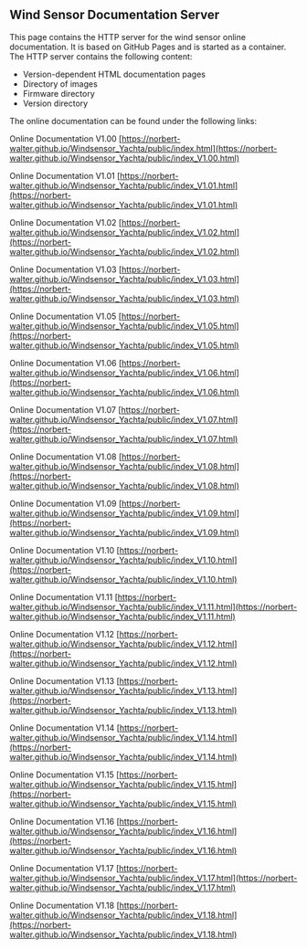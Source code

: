 ## Wind Sensor Documentation Server 

This page contains the HTTP server for the wind sensor online documentation. It is based on GitHub Pages and is started as a container. The HTTP server contains the following content:

* Version-dependent HTML documentation pages
* Directory of images
* Firmware directory
* Version directory

The online documentation can be found under the following links:

Online Documentation V1.00 [https://norbert-walter.github.io/Windsensor_Yachta/public/index.html](https://norbert-walter.github.io/Windsensor_Yachta/public/index_V1.00.html)

Online Documentation V1.01 [https://norbert-walter.github.io/Windsensor_Yachta/public/index_V1.01.html](https://norbert-walter.github.io/Windsensor_Yachta/public/index_V1.01.html)

Online Documentation V1.02 [https://norbert-walter.github.io/Windsensor_Yachta/public/index_V1.02.html](https://norbert-walter.github.io/Windsensor_Yachta/public/index_V1.02.html)

Online Documentation V1.03 [https://norbert-walter.github.io/Windsensor_Yachta/public/index_V1.03.html](https://norbert-walter.github.io/Windsensor_Yachta/public/index_V1.03.html)

Online Documentation V1.05 [https://norbert-walter.github.io/Windsensor_Yachta/public/index_V1.05.html](https://norbert-walter.github.io/Windsensor_Yachta/public/index_V1.05.html)

Online Documentation V1.06 [https://norbert-walter.github.io/Windsensor_Yachta/public/index_V1.06.html](https://norbert-walter.github.io/Windsensor_Yachta/public/index_V1.06.html)

Online Documentation V1.07 [https://norbert-walter.github.io/Windsensor_Yachta/public/index_V1.07.html](https://norbert-walter.github.io/Windsensor_Yachta/public/index_V1.07.html)

Online Documentation V1.08 [https://norbert-walter.github.io/Windsensor_Yachta/public/index_V1.08.html](https://norbert-walter.github.io/Windsensor_Yachta/public/index_V1.08.html)

Online Documentation V1.09 [https://norbert-walter.github.io/Windsensor_Yachta/public/index_V1.09.html](https://norbert-walter.github.io/Windsensor_Yachta/public/index_V1.09.html)

Online Documentation V1.10 [https://norbert-walter.github.io/Windsensor_Yachta/public/index_V1.10.html](https://norbert-walter.github.io/Windsensor_Yachta/public/index_V1.10.html)

Online Documentation V1.11 [https://norbert-walter.github.io/Windsensor_Yachta/public/index_V1.11.html](https://norbert-walter.github.io/Windsensor_Yachta/public/index_V1.11.html)

Online Documentation V1.12 [https://norbert-walter.github.io/Windsensor_Yachta/public/index_V1.12.html](https://norbert-walter.github.io/Windsensor_Yachta/public/index_V1.12.html)

Online Documentation V1.13 [https://norbert-walter.github.io/Windsensor_Yachta/public/index_V1.13.html](https://norbert-walter.github.io/Windsensor_Yachta/public/index_V1.13.html)

Online Documentation V1.14 [https://norbert-walter.github.io/Windsensor_Yachta/public/index_V1.14.html](https://norbert-walter.github.io/Windsensor_Yachta/public/index_V1.14.html)

Online Documentation V1.15 [https://norbert-walter.github.io/Windsensor_Yachta/public/index_V1.15.html](https://norbert-walter.github.io/Windsensor_Yachta/public/index_V1.15.html)

Online Documentation V1.16 [https://norbert-walter.github.io/Windsensor_Yachta/public/index_V1.16.html](https://norbert-walter.github.io/Windsensor_Yachta/public/index_V1.16.html)

Online Documentation V1.17 [https://norbert-walter.github.io/Windsensor_Yachta/public/index_V1.17.html](https://norbert-walter.github.io/Windsensor_Yachta/public/index_V1.17.html)

Online Documentation V1.18 [https://norbert-walter.github.io/Windsensor_Yachta/public/index_V1.18.html](https://norbert-walter.github.io/Windsensor_Yachta/public/index_V1.18.html)

